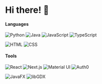 # Hi there! 👋

#### Languages
![Python](https://img.shields.io/badge/Python-3776AB?style=for-the-badge&logo=python&logoColor=FFFFFF)
![Java](https://img.shields.io/badge/Java-ED8B00?style=for-the-badge&logo=java&logoColor=FFFFFF)
![JavaScript](https://img.shields.io/badge/JavaScript-F7DF1E?style=for-the-badge&logo=javascript&logoColor=000000)
![TypeScript](https://img.shields.io/badge/TypeScript-00599C?style=for-the-badge&logo=typescript&logoColor=FFFFFF)

![HTML](https://img.shields.io/badge/HTML-E34C26?style=for-the-badge&logo=html5&logoColor=FFFFFF)
![CSS](https://img.shields.io/badge/CSS-264dE4?style=for-the-badge&logo=css3&logoColor=FFFFFF)

#### Tools
![React](https://img.shields.io/badge/React-61DBFB?style=for-the-badge&logo=react&logoColor=000000)
![Next.js](https://img.shields.io/badge/Next.js-FFFFFF?style=for-the-badge&logo=next.js&logoColor=000000)
![Material UI](https://img.shields.io/badge/Material UI-2196F3?style=for-the-badge&logo=mui&logoColor=FFFFFF)
![Auth0](https://img.shields.io/badge/Auth0-EB5424?style=for-the-badge&logo=auth0&logoColor=FFFFFF)

![JavaFX](https://img.shields.io/badge/JavaFX-ED8B00?style=for-the-badge&logo=javafx&logoColor=FFFFFF)
![libGDX](https://img.shields.io/badge/libGDX-e74A45?style=for-the-badge&logo=libgdx&logoColor=FFFFFF)

<!--
**Sigevio/sigevio** is a ✨ _special_ ✨ repository because its `README.md` (this file) appears on your GitHub profile.

Here are some ideas to get you started:

- 🔭 I’m currently working on ...
- 🌱 I’m currently learning ...
- 👯 I’m looking to collaborate on ...
- 🤔 I’m looking for help with ...
- 💬 Ask me about ...
- 📫 How to reach me: ...
- 😄 Pronouns: ...
- ⚡ Fun fact: ...
-->

